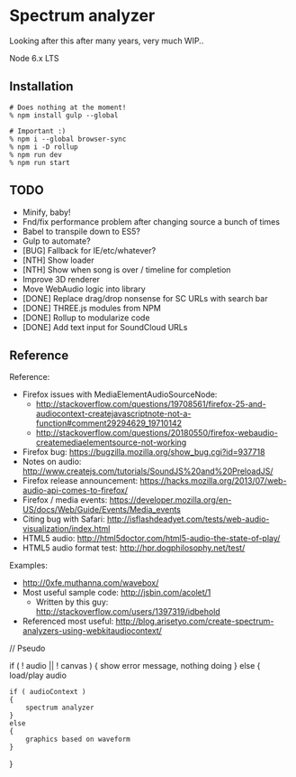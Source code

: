 # Spectrum analyzer

Looking after this after many years, very much WIP..

Node 6.x LTS

## Installation

```
# Does nothing at the moment!
% npm install gulp --global

# Important :)
% npm i --global browser-sync
% npm i -D rollup
% npm run dev
% npm run start
```

## TODO

- Minify, baby!
- Fnd/fix performance problem after changing source a bunch of times
- Babel to transpile down to ES5?
- Gulp to automate?
- [BUG] Fallback for IE/etc/whatever?
- [NTH] Show loader
- [NTH] Show when song is over / timeline for completion
- Improve 3D renderer
- Move WebAudio logic into library
- [DONE] Replace drag/drop nonsense for SC URLs with search bar
- [DONE] THREE.js modules from NPM
- [DONE] Rollup to modularize code
- [DONE] Add text input for SoundCloud URLs


## Reference

Reference:

- Firefox issues with MediaElementAudioSourceNode:
    - http://stackoverflow.com/questions/19708561/firefox-25-and-audiocontext-createjavascriptnote-not-a-function#comment29294629_19710142
    - http://stackoverflow.com/questions/20180550/firefox-webaudio-createmediaelementsource-not-working
- Firefox bug: https://bugzilla.mozilla.org/show_bug.cgi?id=937718
- Notes on audio: http://www.createjs.com/tutorials/SoundJS%20and%20PreloadJS/
- Firefox release announcement: https://hacks.mozilla.org/2013/07/web-audio-api-comes-to-firefox/
- Firefox / media events: https://developer.mozilla.org/en-US/docs/Web/Guide/Events/Media_events
- Citing bug with Safari: http://isflashdeadyet.com/tests/web-audio-visualization/index.html
- HTML5 audio: http://html5doctor.com/html5-audio-the-state-of-play/
- HTML5 audio format test: http://hpr.dogphilosophy.net/test/

Examples:

- http://0xfe.muthanna.com/wavebox/
- Most useful sample code: http://jsbin.com/acolet/1
    - Written by this guy: http://stackoverflow.com/users/1397319/idbehold
- Referenced most useful: http://blog.arisetyo.com/create-spectrum-analyzers-using-webkitaudiocontext/




// Pseudo

if ( ! audio || ! canvas )
{
    show error message, nothing doing
}
else
{
    load/play audio

    if ( audioContext )
    {
        spectrum analyzer
    }
    else
    {
        graphics based on waveform
    }
}
